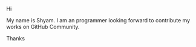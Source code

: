 Hi 

My name is Shyam. I am an programmer looking forward to contribute my works on GitHub Community.

Thanks
 
